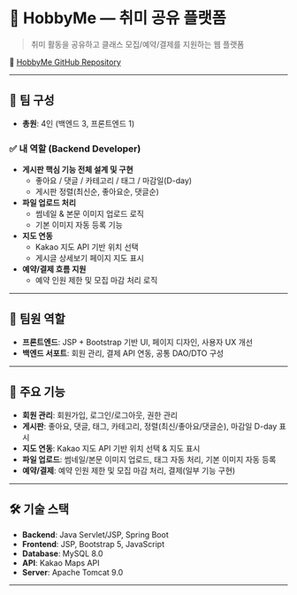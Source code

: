 # 🎨 HobbyMe — 취미 공유 플랫폼
> 취미 활동을 공유하고 클래스 모집/예약/결제를 지원하는 웹 플랫폼

🔗 [HobbyMe GitHub Repository](https://github.com/apple231421/hobbyMe)

---

## 👥 팀 구성
- **총원**: 4인 (백엔드 3, 프론트엔드 1)

### ✅ 내 역할 (Backend Developer)
- **게시판 핵심 기능 전체 설계 및 구현**
  - 좋아요 / 댓글 / 카테고리 / 태그 / 마감일(D-day)
  - 게시판 정렬(최신순, 좋아요순, 댓글순)
- **파일 업로드 처리**
  - 썸네일 & 본문 이미지 업로드 로직
  - 기본 이미지 자동 등록 기능
- **지도 연동**
  - Kakao 지도 API 기반 위치 선택
  - 게시글 상세보기 페이지 지도 표시
- **예약/결제 흐름 지원**
  - 예약 인원 제한 및 모집 마감 처리 로직

---

## 👥 팀원 역할
- **프론트엔드**: JSP + Bootstrap 기반 UI, 페이지 디자인, 사용자 UX 개선  
- **백엔드 서포트**: 회원 관리, 결제 API 연동, 공통 DAO/DTO 구성  

---

## 📂 주요 기능
- **회원 관리**: 회원가입, 로그인/로그아웃, 권한 관리  
- **게시판**: 좋아요, 댓글, 태그, 카테고리, 정렬(최신/좋아요/댓글순), 마감일 D-day 표시  
- **지도 연동**: Kakao 지도 API 기반 위치 선택 & 지도 표시  
- **파일 업로드**: 썸네일/본문 이미지 업로드, 태그 자동 처리, 기본 이미지 자동 등록  
- **예약/결제**: 예약 인원 제한 및 모집 마감 처리, 결제(일부 기능 구현)  

---

## 🛠 기술 스택
- **Backend**: Java Servlet/JSP, Spring Boot  
- **Frontend**: JSP, Bootstrap 5, JavaScript  
- **Database**: MySQL 8.0  
- **API**: Kakao Maps API  
- **Server**: Apache Tomcat 9.0  

---
